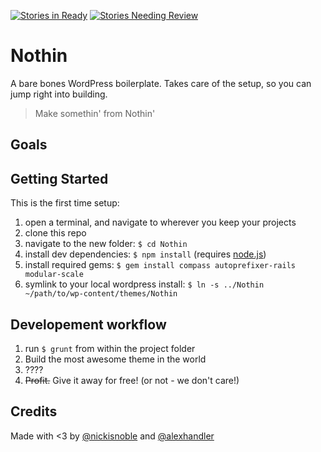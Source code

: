 [![Stories in Ready](https://badge.waffle.io/NickNobleWorks/Nothin.png?label=ready&title=Ready)](https://waffle.io/NickNobleWorks/Nothin)
[![Stories Needing Review](https://badge.waffle.io/NickNobleWorks/Nothin.png?label=needs%20review&title=Needs%20Review)](https://waffle.io/NickNobleWorks/Nothin)

Nothin
======

A bare bones WordPress boilerplate. Takes care of the setup, so you can jump right into building.

> Make somethin' from Nothin'

## Goals

## Getting Started

This is the first time setup:

1. open a terminal, and navigate to wherever you keep your projects
2. clone this repo
3. navigate to the new folder: `$ cd Nothin`
4. install dev dependencies: `$ npm install`  (requires [node.js]())
5. install required gems: `$ gem install compass autoprefixer-rails modular-scale`
6. symlink to your local wordpress install: `$ ln -s ../Nothin ~/path/to/wp-content/themes/Nothin`

## Developement workflow

1. run `$ grunt` from within the project folder
2. Build the most awesome theme in the world
3. ????
4. ~~Profit.~~ Give it away for free! (or not - we don't care!)

## Credits

Made with <3 by [@nickisnoble](http://twitter.com/nickisnoble) and [@alexhandler](http://twitter.com/alexhandler)
